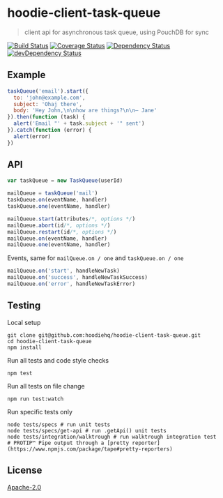 # hoodie-client-task-queue

> client api for asynchronous task queue, using PouchDB for sync

[![Build Status](https://travis-ci.org/hoodiehq/hoodie-client-task-queue.svg?branch=master)](https://travis-ci.org/hoodiehq/hoodie-client-task-queue)
[![Coverage Status](https://coveralls.io/repos/hoodiehq/hoodie-client-task-queue/badge.svg?branch=master)](https://coveralls.io/r/hoodiehq/hoodie-client-task-queue?branch=master)
[![Dependency Status](https://david-dm.org/hoodiehq/hoodie-client-task-queue.svg)](https://david-dm.org/hoodiehq/hoodie-client-task-queue)
[![devDependency Status](https://david-dm.org/hoodiehq/hoodie-client-task-queue/dev-status.svg)](https://david-dm.org/hoodiehq/hoodie-client-task-queue#info=devDependencies)

## Example

```js
taskQueue('email').start({
  to: 'john@example.com',
  subject: 'Ohaj there',
  body: 'Hey John,\n\nhow are things?\n\n– Jane'
}).then(function (task) {
  alert('Email "' + task.subject + '" sent')
}).catch(function (error) {
  alert(error)
})
```

## API

```js
var taskQueue = new TaskQueue(userId)

mailQueue = taskQueue('mail')
taskQueue.on(eventName, handler)
taskQueue.one(eventName, handler)

mailQueue.start(attributes/*, options */)
mailQueue.abort(id/*, options */)
mailQueue.restart(id/*, options */)
mailQueue.on(eventName, handler)
mailQueue.one(eventName, handler)
```

Events, same for `mailQueue.on / one` and `taskQueue.on / one`

```js
mailQueue.on('start', handleNewTask)
mailQueue.on('success', handleNewTaskSuccess)
mailQueue.on('error', handleNewTaskError)
```

## Testing

Local setup

```
git clone git@github.com:hoodiehq/hoodie-client-task-queue.git
cd hoodie-client-task-queue
npm install
```

Run all tests and code style checks

```
npm test
```

Run all tests on file change

```
npm run test:watch
```

Run specific tests only

```
node tests/specs # run unit tests
node tests/specs/get-api # run .getApi() unit tests
node tests/integration/walktrough # run walktrough integration test
# PROTIP™ Pipe output through a [pretty reporter](https://www.npmjs.com/package/tape#pretty-reporters)
```

## License

[Apache-2.0](https://github.com/hoodiehq/hoodie/blob/master/LICENSE)

